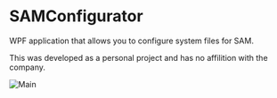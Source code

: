 # SAMConfigurator
WPF application that allows you to configure system files for SAM.

This was developed as a personal project and has no affilition with the company.

![Main](https://user-images.githubusercontent.com/64152538/121325343-846e1080-c8df-11eb-9caf-246edbbd2fdb.PNG)
